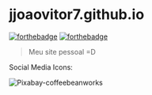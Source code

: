 # jjoaovitor7.github.io

[![forthebadge](https://forthebadge.com/images/badges/uses-html.svg)](https://forthebadge.com)
[![forthebadge](https://forthebadge.com/images/badges/uses-css.svg)](https://forthebadge.com)

> Meu site pessoal =D


Social Media Icons:

![Pixabay-coffeebeanworks](https://pixabay.com/pt/illustrations/%C3%ADcone-meios-de-comunica%C3%A7%C3%A3o-sociais-2083456/)
